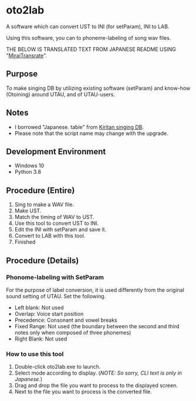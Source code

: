 # oto2lab

A software which can convert UST to INI (for setParam), INI to LAB.

Using this software, you can to phoneme-labeling of song wav files.

THE BELOW IS TRANSLATED TEXT FROM JAPANESE README USING "[MiraiTransrate](https://miraitranslate.com/trial/)".

## Purpose

To make singing DB by utilizing existing software (setParam) and know-how (Otoining) around UTAU, and of UTAU-users.

## Notes

- I borrowed "Japanese. table" from [Kiritan singing DB](https://zunko.jp/kiridev/login.php).
- Please note that the script name may change with the upgrade.



## Development Environment

- Windows 10
- Python 3.8

## Procedure (Entire)

1. Sing to make a WAV file.
1. Make UST.
1. Match the timing of WAV to UST.
1. Use this tool to convert UST to INI.
1. Edit the INI with setParam and save it.
1. Convert to LAB with this tool.
1. Finished

## Procedure (Details)

### Phonome-labeling with SetParam

For the purpose of label conversion, it is used differently from the original sound setting of UTAU.
Set the following.

- Left blank: Not used
- Overlap: Voice start position
- Precedence: Consonant and vowel breaks
- Fixed Range: Not used (the boundary between the second and third notes only when composed of three phonemes)
- Right Blank: Not used

### How to use this tool

1. Double-click oto2lab.exe to launch.
1. Select mode according to display. (*NOTE: So sorry, CLI text is only in Japanese.*)
1. Drag and drop the file you want to process to the displayed screen.
1. Next to the file you want to process is the converted file.